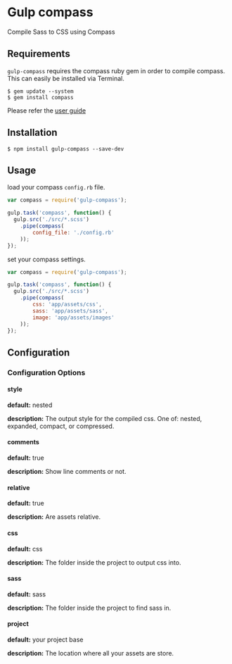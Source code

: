 # Gulp compass

Compile Sass to CSS using Compass

## Requirements

`gulp-compass` requires the compass ruby gem in order to compile compass. This can easily be installed via Terminal.

```
$ gem update --system
$ gem install compass
```

Please refer the [user guide](http://compass-style.org/install/)

## Installation

```
$ npm install gulp-compass --save-dev
```

## Usage

load your compass ``config.rb`` file.

```javascript
var compass = require('gulp-compass');

gulp.task('compass', function() {
  gulp.src('./src/*.scss')
    .pipe(compass(
        config_file: './config.rb'
    ));
});
```

set your compass settings.

```javascript
var compass = require('gulp-compass');

gulp.task('compass', function() {
  gulp.src('./src/*.scss')
    .pipe(compass(
        css: 'app/assets/css',
        sass: 'app/assets/sass',
        image: 'app/assets/images'
    ));
});
```

## Configuration

### Configuration Options

#### style

**default:** nested

**description:** The output style for the compiled css.
One of: nested, expanded, compact, or compressed.

#### comments

**default:** true

**description:** Show line comments or not.

#### relative

**default:** true

**description:** Are assets relative.

#### css

**default:** css

**description:** The folder inside the project to output css into.

#### sass

**default:** sass

**description:** The folder inside the project to find sass in.

#### project

**default:** your project base

**description:** The location where all your assets are store.